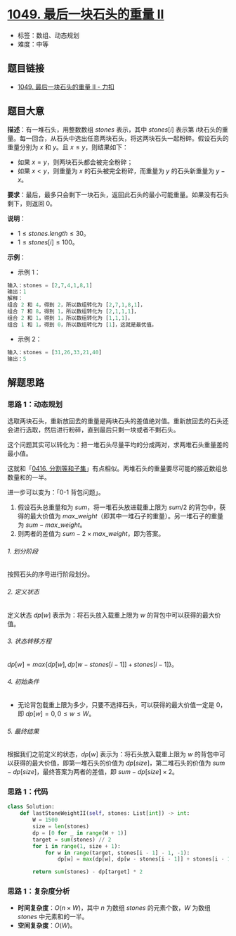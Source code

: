 # [1049. 最后一块石头的重量 II](https://leetcode.cn/problems/last-stone-weight-ii/)

- 标签：数组、动态规划
- 难度：中等

## 题目链接

- [1049. 最后一块石头的重量 II - 力扣](https://leetcode.cn/problems/last-stone-weight-ii/)

## 题目大意

**描述**：有一堆石头，用整数数组 $stones$ 表示，其中 $stones[i]$ 表示第 $i$​ 块石头的重量。每一回合，从石头中选出任意两块石头，将这两块石头一起粉碎。假设石头的重量分别为 $x$ 和 $y$。且 $x \le y$，则结果如下：

- 如果 $x = y$，则两块石头都会被完全粉碎；
- 如果 $x < y$，则重量为 $x$ 的石头被完全粉碎，而重量为 $y$ 的石头新重量为 $y - x$。

**要求**：最后，最多只会剩下一块石头，返回此石头的最小可能重量。如果没有石头剩下，则返回 $0$。

**说明**：

- $1 \le stones.length \le 30$。
- $1 \le stones[i] \le 100$。

**示例**：

- 示例 1：

```python
输入：stones = [2,7,4,1,8,1]
输出：1
解释：
组合 2 和 4，得到 2，所以数组转化为 [2,7,1,8,1]，
组合 7 和 8，得到 1，所以数组转化为 [2,1,1,1]，
组合 2 和 1，得到 1，所以数组转化为 [1,1,1]，
组合 1 和 1，得到 0，所以数组转化为 [1]，这就是最优值。
```

- 示例 2：

```python
输入：stones = [31,26,33,21,40]
输出：5
```

## 解题思路

### 思路 1：动态规划

选取两块石头，重新放回去的重量是两块石头的差值绝对值。重新放回去的石头还会进行选取，然后进行粉碎，直到最后只剩一块或者不剩石头。

这个问题其实可以转化为：把一堆石头尽量平均的分成两对，求两堆石头重量差的最小值。

这就和「[0416. 分割等和子集](https://leetcode.cn/problems/partition-equal-subset-sum/)」有点相似。两堆石头的重量要尽可能的接近数组总数量和的一半。

进一步可以变为：「0-1 背包问题」。

1. 假设石头总重量和为 $sum$，将一堆石头放进载重上限为 $sum / 2$ 的背包中，获得的最大价值为 $max\_weight$（即其中一堆石子的重量）。另一堆石子的重量为 $sum - max\_weight$。
2. 则两者的差值为 $sum - 2 \times max\_weight$，即为答案。

###### 1. 划分阶段

按照石头的序号进行阶段划分。

###### 2. 定义状态

定义状态 $dp[w]$ 表示为：将石头放入载重上限为 $w$ 的背包中可以获得的最大价值。

###### 3. 状态转移方程

$dp[w] = max \lbrace dp[w], dp[w - stones[i - 1]] + stones[i - 1] \rbrace$。

###### 4. 初始条件

- 无论背包载重上限为多少，只要不选择石头，可以获得的最大价值一定是 $0$，即 $dp[w] = 0, 0 \le w \le W$。

###### 5. 最终结果

根据我们之前定义的状态，$dp[w]$ 表示为：将石头放入载重上限为 $w$ 的背包中可以获得的最大价值，即第一堆石头的价值为 $dp[size]$，第二堆石头的价值为 $sum - dp[size]$，最终答案为两者的差值，即 $sum - dp[size] \times 2$。

### 思路 1：代码

```python
class Solution:
    def lastStoneWeightII(self, stones: List[int]) -> int:
        W = 1500
        size = len(stones)
        dp = [0 for _ in range(W + 1)]
        target = sum(stones) // 2
        for i in range(1, size + 1):
            for w in range(target, stones[i - 1] - 1, -1):
                dp[w] = max(dp[w], dp[w - stones[i - 1]] + stones[i - 1])

        return sum(stones) - dp[target] * 2
```

### 思路 1：复杂度分析

- **时间复杂度**：$O(n \times W)$，其中 $n$ 为数组 $stones$ 的元素个数，$W$ 为数组 $stones$ 中元素和的一半。
- **空间复杂度**：$O(W)$。
